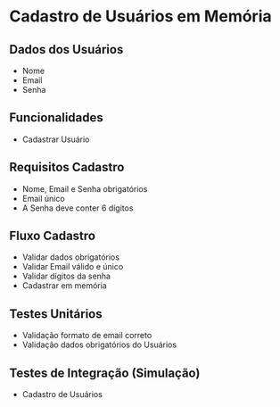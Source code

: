 # Cadastro de Usuários em Memória


## Dados dos Usuários
- Nome
- Email
- Senha

## Funcionalidades
- Cadastrar Usuário

## Requisitos Cadastro
- Nome, Email e Senha obrigatórios
- Email único
- A Senha deve conter 6 dígitos

## Fluxo Cadastro
- Validar dados obrigatórios
- Validar Email válido e único
- Validar dígitos da senha
- Cadastrar em memória

## Testes Unitários
- Validação formato de email correto
- Validação dados obrigatórios do Usuários

## Testes de Integração (Simulação)
- Cadastro de Usuários
